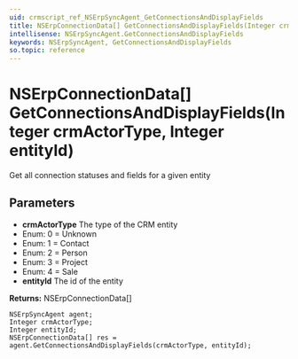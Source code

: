 ```yaml
---
uid: crmscript_ref_NSErpSyncAgent_GetConnectionsAndDisplayFields
title: NSErpConnectionData[] GetConnectionsAndDisplayFields(Integer crmActorType, Integer entityId)
intellisense: NSErpSyncAgent.GetConnectionsAndDisplayFields
keywords: NSErpSyncAgent, GetConnectionsAndDisplayFields
so.topic: reference
---
```


# NSErpConnectionData[] GetConnectionsAndDisplayFields(Integer crmActorType, Integer entityId)

Get all connection statuses and fields for a given entity

## Parameters

* **crmActorType** The type of the CRM entity
* Enum: 0 = Unknown 
* Enum: 1 = Contact 
* Enum: 2 = Person 
* Enum: 3 = Project 
* Enum: 4 = Sale 
* **entityId** The id of the entity

**Returns:** NSErpConnectionData[]

```crmscript
NSErpSyncAgent agent;
Integer crmActorType;
Integer entityId;
NSErpConnectionData[] res = agent.GetConnectionsAndDisplayFields(crmActorType, entityId);
```


